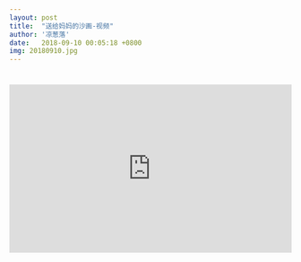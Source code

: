 ```yaml
---
layout: post
title:  "送给妈妈的沙画-视频"
author: '凉葱落'
date:   2018-09-10 00:05:18 +0800
img: 20180910.jpg
---
```

<h5 style="color:#999; font-size:12px;font-weight:300"></h5>
<br>
<iframe frameborder="0" width="100%" style="min-height:300px; width:100%; border:none;" src="https://v.qq.com/txp/iframe/player.html?vid=w0504pk0t7" allowFullScreen="true"></iframe>